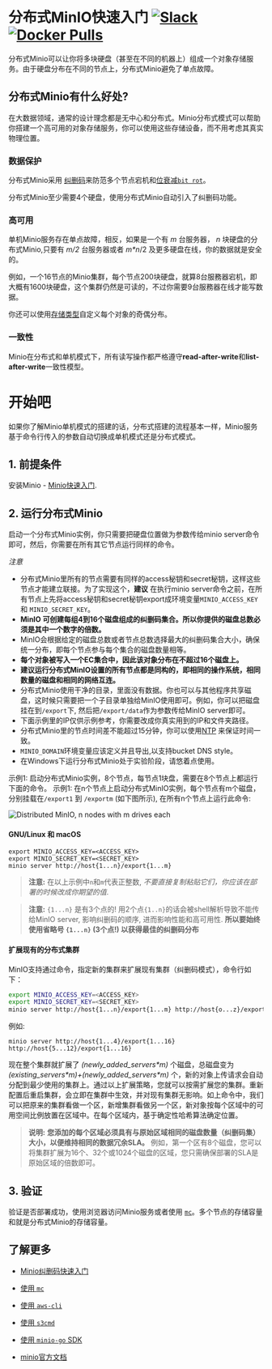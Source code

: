 # 分布式MinIO快速入门 [![Slack](https://slack.min.io/slack?type=svg)](https://slack.min.io)  [![Docker Pulls](https://img.shields.io/docker/pulls/minio/minio.svg?maxAge=604800)](https://hub.docker.com/r/minio/minio/)

分布式Minio可以让你将多块硬盘（甚至在不同的机器上）组成一个对象存储服务。由于硬盘分布在不同的节点上，分布式Minio避免了单点故障。   

## 分布式Minio有什么好处?

在大数据领域，通常的设计理念都是无中心和分布式。Minio分布式模式可以帮助你搭建一个高可用的对象存储服务，你可以使用这些存储设备，而不用考虑其真实物理位置。 

### 数据保护


分布式Minio采用 [纠删码](https://docs.min.io/cn/minio-erasure-code-quickstart-guide)来防范多个节点宕机和[位衰减`bit rot`](https://github.com/angzam78/minio/blob/master/docs/zh_CN/erasure/README.md#what-is-bit-rot-protection)。  

分布式Minio至少需要4个硬盘，使用分布式Minio自动引入了纠删码功能。

### 高可用

单机Minio服务存在单点故障，相反，如果是一个有 _m_ 台服务器， _n_ 块硬盘的分布式Minio,只要有 _m/2_ 台服务器或者 _m*n_/2 及更多硬盘在线，你的数据就是安全的。

例如，一个16节点的Minio集群，每个节点200块硬盘，就算8台服務器宕机，即大概有1600块硬盘，这个集群仍然是可读的，不过你需要9台服務器在线才能写数据。

你还可以使用[存储类型](https://github.com/angzam78/minio/tree/master/docs/zh_CN/erasure/storage-class)自定义每个对象的奇偶分布。

### 一致性

Minio在分布式和单机模式下，所有读写操作都严格遵守**read-after-write**和**list-after-write**一致性模型。

# 开始吧

如果你了解Minio单机模式的搭建的话，分布式搭建的流程基本一样，Minio服务基于命令行传入的参数自动切换成单机模式还是分布式模式。 

## 1. 前提条件

安装Minio - [Minio快速入门](https://docs.min.io/cn/minio-quickstart-guide).

## 2. 运行分布式Minio

启动一个分布式Minio实例，你只需要把硬盘位置做为参数传给minio server命令即可，然后，你需要在所有其它节点运行同样的命令。

*注意* 

- 分布式Minio里所有的节点需要有同样的access秘钥和secret秘钥，这样这些节点才能建立联接。为了实现这个，__建议__ 在执行minio server命令之前，在所有节点上先将access秘钥和secret秘钥export成环境变量`MINIO_ACCESS_KEY` 和 `MINIO_SECRET_KEY`。 
- __MinIO 可创建每组4到16个磁盘组成的纠删码集合。所以你提供的磁盘总数必须是其中一个数字的倍数。__
- MinIO会根据给定的磁盘总数或者节点总数选择最大的纠删码集合大小，确保统一分布，即每个节点参与每个集合的磁盘数量相等。
- __每个对象被写入一个EC集合中，因此该对象分布在不超过16个磁盘上。__
- __建议运行分布式MinIO设置的所有节点都是同构的，即相同的操作系统，相同数量的磁盘和相同的网络互连。__
- 分布式Minio使用干净的目录，里面没有数据。你也可以与其他程序共享磁盘，这时候只需要把一个子目录单独给MinIO使用即可。例如，你可以把磁盘挂在到`/export`下, 然后把`/export/data`作为参数传给MinIO server即可。
- 下面示例里的IP仅供示例参考，你需要改成你真实用到的IP和文件夹路径。 
- 分布式Minio里的节点时间差不能超过15分钟，你可以使用[NTP](http://www.ntp.org/) 来保证时间一致。
- `MINIO_DOMAIN`环境变量应该定义并且导出,以支持bucket DNS style。
- 在Windows下运行分布式Minio处于实验阶段，请悠着点使用。

示例1: 启动分布式Minio实例，8个节点，每节点1块盘，需要在8个节点上都运行下面的命令。 
示例1: 在n个节点上启动分布式MinIO实例，每个节点有m个磁盘，分别挂载在`/export1` 到 `/exportm` (如下图所示), 在所有n个节点上运行此命令:

![Distributed MinIO, n nodes with m drives each](https://github.com/angzam78/minio/blob/master/docs/screenshots/Architecture-diagram_distributed_nm.png?raw=true)

#### GNU/Linux 和 macOS

```shell
export MINIO_ACCESS_KEY=<ACCESS_KEY>
export MINIO_SECRET_KEY=<SECRET_KEY>
minio server http://host{1...n}/export{1...m}
```

> __注意:__ 在以上示例中`n`和`m`代表正整数, *不要直接复制粘贴它们，你应该在部署的时候改成你期望的值*.

> __注意:__ `{1...n}` 是有3个点的! 用2个点`{1..n}`的话会被shell解析导致不能传给MinIO server, 影响纠删码的顺序, 进而影响性能和高可用性. __所以要始终使用省略号 `{1...n}` (3个点!) 以获得最佳的纠删码分布__

#### 扩展现有的分布式集群
MinIO支持通过命令，指定新的集群来扩展现有集群（纠删码模式），命令行如下：

```sh
export MINIO_ACCESS_KEY=<ACCESS_KEY>
export MINIO_SECRET_KEY=<SECRET_KEY>
minio server http://host{1...n}/export{1...m} http://host{o...z}/export{1...m}
```

例如:
```
minio server http://host{1...4}/export{1...16} http://host{5...12}/export{1...16}
```

现在整个集群就扩展了 _(newly_added_servers\*m)_ 个磁盘，总磁盘变为 _(existing_servers\*m)+(newly_added_servers\*m)_ 个，新的对象上传请求会自动分配到最少使用的集群上。通过以上扩展策略，您就可以按需扩展您的集群。重新配置后重启集群，会立即在集群中生效，并对现有集群无影响。如上命令中，我们可以把原来的集群看做一个区，新增集群看做另一个区，新对象按每个区域中的可用空间比例放置在区域中。在每个区域内，基于确定性哈希算法确定位置。

> __说明:__ __您添加的每个区域必须具有与原始区域相同的磁盘数量（纠删码集）大小，以便维持相同的数据冗余SLA。__ 
> 例如，第一个区有8个磁盘，您可以将集群扩展为16个、32个或1024个磁盘的区域，您只需确保部署的SLA是原始区域的倍数即可。


## 3. 验证

验证是否部署成功，使用浏览器访问Minio服务或者使用 [`mc`](https://docs.min.io/cn/minio-client-quickstart-guide)。多个节点的存储容量和就是分布式Minio的存储容量。

## 了解更多

- [Minio纠删码快速入门](https://docs.min.io/cn/minio-erasure-code-quickstart-guide)
- [使用 `mc`](https://docs.min.io/cn/minio-client-quickstart-guide)
- [使用 `aws-cli`](https://docs.min.io/cn/aws-cli-with-minio)
- [使用 `s3cmd`](https://docs.min.io/cn/s3cmd-with-minio)
- [使用 `minio-go` SDK ](https://docs.min.io/cn/golang-client-quickstart-guide)

- [minio官方文档](https://docs.min.io)
